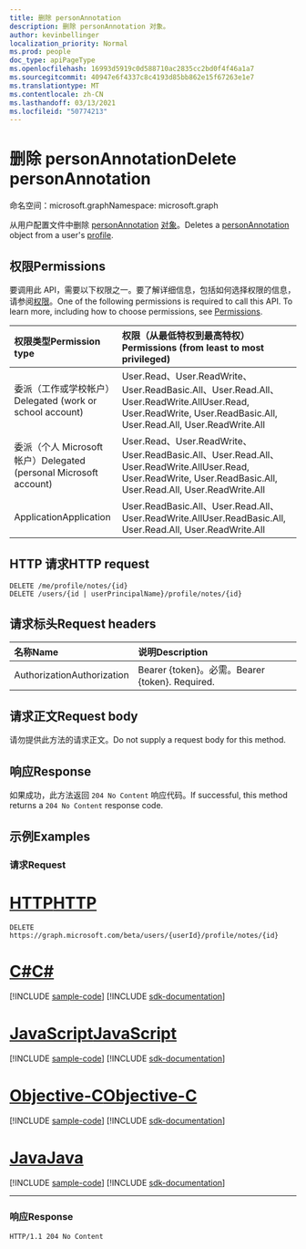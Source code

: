 ```yaml
---
title: 删除 personAnnotation
description: 删除 personAnnotation 对象。
author: kevinbellinger
localization_priority: Normal
ms.prod: people
doc_type: apiPageType
ms.openlocfilehash: 16993d5919c0d588710ac2835cc2bd0f4f46a1a7
ms.sourcegitcommit: 40947e6f4337c8c4193d85bb862e15f67263e1e7
ms.translationtype: MT
ms.contentlocale: zh-CN
ms.lasthandoff: 03/13/2021
ms.locfileid: "50774213"
---
```

# <a name="delete-personannotation"></a><span data-ttu-id="169d8-103">删除 personAnnotation</span><span class="sxs-lookup"><span data-stu-id="169d8-103">Delete personAnnotation</span></span>
<span data-ttu-id="169d8-104">命名空间：microsoft.graph</span><span class="sxs-lookup"><span data-stu-id="169d8-104">Namespace: microsoft.graph</span></span>

<span data-ttu-id="169d8-105">从用户配置文件中删除 [personAnnotation](../resources/personannotation.md) [对象](../resources/profile.md)。</span><span class="sxs-lookup"><span data-stu-id="169d8-105">Deletes a [personAnnotation](../resources/personannotation.md) object from a user's [profile](../resources/profile.md).</span></span>

## <a name="permissions"></a><span data-ttu-id="169d8-106">权限</span><span class="sxs-lookup"><span data-stu-id="169d8-106">Permissions</span></span>

<span data-ttu-id="169d8-p101">要调用此 API，需要以下权限之一。要了解详细信息，包括如何选择权限的信息，请参阅[权限](/graph/permissions-reference)。</span><span class="sxs-lookup"><span data-stu-id="169d8-p101">One of the following permissions is required to call this API. To learn more, including how to choose permissions, see [Permissions](/graph/permissions-reference).</span></span>

| <span data-ttu-id="169d8-109">权限类型</span><span class="sxs-lookup"><span data-stu-id="169d8-109">Permission type</span></span>                        | <span data-ttu-id="169d8-110">权限（从最低特权到最高特权）</span><span class="sxs-lookup"><span data-stu-id="169d8-110">Permissions (from least to most privileged)</span></span>                                      |
|:---------------------------------------|:---------------------------------------------------------------------------------|
| <span data-ttu-id="169d8-111">委派（工作或学校帐户）</span><span class="sxs-lookup"><span data-stu-id="169d8-111">Delegated (work or school account)</span></span>     | <span data-ttu-id="169d8-112">User.Read、User.ReadWrite、User.ReadBasic.All、User.Read.All、User.ReadWrite.All</span><span class="sxs-lookup"><span data-stu-id="169d8-112">User.Read, User.ReadWrite, User.ReadBasic.All, User.Read.All, User.ReadWrite.All</span></span> |
| <span data-ttu-id="169d8-113">委派（个人 Microsoft 帐户）</span><span class="sxs-lookup"><span data-stu-id="169d8-113">Delegated (personal Microsoft account)</span></span> | <span data-ttu-id="169d8-114">User.Read、User.ReadWrite、User.ReadBasic.All、User.Read.All、User.ReadWrite.All</span><span class="sxs-lookup"><span data-stu-id="169d8-114">User.Read, User.ReadWrite, User.ReadBasic.All, User.Read.All, User.ReadWrite.All</span></span> |
| <span data-ttu-id="169d8-115">Application</span><span class="sxs-lookup"><span data-stu-id="169d8-115">Application</span></span>                            | <span data-ttu-id="169d8-116">User.ReadBasic.All、User.Read.All、User.ReadWrite.All</span><span class="sxs-lookup"><span data-stu-id="169d8-116">User.ReadBasic.All, User.Read.All, User.ReadWrite.All</span></span>                            |

## <a name="http-request"></a><span data-ttu-id="169d8-117">HTTP 请求</span><span class="sxs-lookup"><span data-stu-id="169d8-117">HTTP request</span></span>

<!-- {
  "blockType": "ignored"
}
-->
``` http
DELETE /me/profile/notes/{id}
DELETE /users/{id | userPrincipalName}/profile/notes/{id}
```

## <a name="request-headers"></a><span data-ttu-id="169d8-118">请求标头</span><span class="sxs-lookup"><span data-stu-id="169d8-118">Request headers</span></span>
|<span data-ttu-id="169d8-119">名称</span><span class="sxs-lookup"><span data-stu-id="169d8-119">Name</span></span>|<span data-ttu-id="169d8-120">说明</span><span class="sxs-lookup"><span data-stu-id="169d8-120">Description</span></span>|
|:---|:---|
|<span data-ttu-id="169d8-121">Authorization</span><span class="sxs-lookup"><span data-stu-id="169d8-121">Authorization</span></span>|<span data-ttu-id="169d8-p102">Bearer {token}。必需。</span><span class="sxs-lookup"><span data-stu-id="169d8-p102">Bearer {token}. Required.</span></span>|

## <a name="request-body"></a><span data-ttu-id="169d8-124">请求正文</span><span class="sxs-lookup"><span data-stu-id="169d8-124">Request body</span></span>
<span data-ttu-id="169d8-125">请勿提供此方法的请求正文。</span><span class="sxs-lookup"><span data-stu-id="169d8-125">Do not supply a request body for this method.</span></span>

## <a name="response"></a><span data-ttu-id="169d8-126">响应</span><span class="sxs-lookup"><span data-stu-id="169d8-126">Response</span></span>

<span data-ttu-id="169d8-127">如果成功，此方法返回 `204 No Content` 响应代码。</span><span class="sxs-lookup"><span data-stu-id="169d8-127">If successful, this method returns a `204 No Content` response code.</span></span>

## <a name="examples"></a><span data-ttu-id="169d8-128">示例</span><span class="sxs-lookup"><span data-stu-id="169d8-128">Examples</span></span>

### <a name="request"></a><span data-ttu-id="169d8-129">请求</span><span class="sxs-lookup"><span data-stu-id="169d8-129">Request</span></span>
# <a name="http"></a>[<span data-ttu-id="169d8-130">HTTP</span><span class="sxs-lookup"><span data-stu-id="169d8-130">HTTP</span></span>](#tab/http)
<!-- {
  "blockType": "request",
  "name": "delete_personannotation"
}
-->
``` http
DELETE https://graph.microsoft.com/beta/users/{userId}/profile/notes/{id}
```
# <a name="c"></a>[<span data-ttu-id="169d8-131">C#</span><span class="sxs-lookup"><span data-stu-id="169d8-131">C#</span></span>](#tab/csharp)
[!INCLUDE [sample-code](../includes/snippets/csharp/delete-personannotation-csharp-snippets.md)]
[!INCLUDE [sdk-documentation](../includes/snippets/snippets-sdk-documentation-link.md)]

# <a name="javascript"></a>[<span data-ttu-id="169d8-132">JavaScript</span><span class="sxs-lookup"><span data-stu-id="169d8-132">JavaScript</span></span>](#tab/javascript)
[!INCLUDE [sample-code](../includes/snippets/javascript/delete-personannotation-javascript-snippets.md)]
[!INCLUDE [sdk-documentation](../includes/snippets/snippets-sdk-documentation-link.md)]

# <a name="objective-c"></a>[<span data-ttu-id="169d8-133">Objective-C</span><span class="sxs-lookup"><span data-stu-id="169d8-133">Objective-C</span></span>](#tab/objc)
[!INCLUDE [sample-code](../includes/snippets/objc/delete-personannotation-objc-snippets.md)]
[!INCLUDE [sdk-documentation](../includes/snippets/snippets-sdk-documentation-link.md)]

# <a name="java"></a>[<span data-ttu-id="169d8-134">Java</span><span class="sxs-lookup"><span data-stu-id="169d8-134">Java</span></span>](#tab/java)
[!INCLUDE [sample-code](../includes/snippets/java/delete-personannotation-java-snippets.md)]
[!INCLUDE [sdk-documentation](../includes/snippets/snippets-sdk-documentation-link.md)]

---

### <a name="response"></a><span data-ttu-id="169d8-135">响应</span><span class="sxs-lookup"><span data-stu-id="169d8-135">Response</span></span>

<!-- {
  "blockType": "response",
  "truncated": true
}
-->
``` http
HTTP/1.1 204 No Content
```


